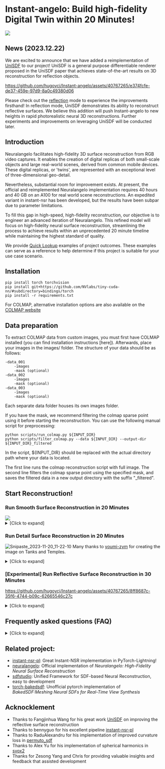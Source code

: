 # Instant-angelo: Build high-fidelity Digital Twin within 20 Minutes!
![](assets/demo.gif)

## News (2023.12.22)
We are excited to announce that we have added a reimplementation of [UniSDF](https://fangjinhuawang.github.io/UniSDF/) to our project! UniSDF is a general purpose differentiable renderer proposed in the UniSDF paper that achieves state-of-the-art results on 3D reconstruction for reflection objects. 


https://github.com/hugoycj/Instant-angelo/assets/40767265/e374fcfe-de37-459e-97d9-8a0c49380d06


Please check out the [reflection](#reflection) mode to experience the improvements firsthand! In reflection mode, UniSDF demonstrates its ability to reconstruct reflective surfaces. We believe this addition will push Instant-angelo to new heights in rapid photorealistic neural 3D reconstructions. Further experiments and improvements on leveraging UniSDF will be conducted later.

## Introduction
Neuralangelo facilitates high-fidelity 3D surface reconstruction from RGB video captures. It enables the creation of digital replicas of both small-scale objects and large real-world scenes, derived from common mobile devices. These digital replicas, or 'twins', are represented with an exceptional level of three-dimensional geo-detail.

Nevertheless, substantial room for improvement exists. At present, the official and reimplemented Neuralangelo implementation requires 40 hours and 40 GB on an A100 for real world scene reconstructions. An expedited variant in instant-nsr has been developed, but the results have been subpar due to parameter limitations.

To fill this gap in high-speed, high-fidelity reconstruction, our objective is to engineer an advanced iteration of Neuralangelo. This refined model will focus on high-fidelity neural surface reconstruction, streamlining the process to achieve results within an unprecedented 20 minute timeline while maintaining the highest standard of quality. 

We provide [Quick Lookup](https://github.com/hugoycj/Instant-angelo_vis) examples of project outcomes. These examples can serve as a reference to help determine if this project is suitable for your use case scenario.

## Installation
```
pip install torch torchvision
pip install git+https://github.com/NVlabs/tiny-cuda-nn/#subdirectory=bindings/torch
pip install -r requirements.txt
```
For COLMAP, alternative installation options are also available on the [COLMAP website](https://colmap.github.io/)

## Data preparation
To extract COLMAP data from custom images, you must first have COLMAP installed (you can find installation instructions [here]). Afterwards, place your images in the images/ folder. The structure of your data should be as follows:
```
-data_001
    -images
    -mask (optional)
-data_002
    -images
    -mask (optional)
-data_003
    -images
    -mask (optional)
```
Each separate data folder houses its own images folder.

If you have the mask, we recommend filtering the colmap sparse point using it before starting the reconstruction. You can use the following manual script for preprocessing:
```
python scripts/run_colmap.py ${INPUT_DIR}
python scripts/filter_colmap.py --data ${INPUT_DIR} --output-dir ${INPUT_DIR}_filtered
```
In the script, ${INPUT_DIR} should be replaced with the actual directory path where your data is located.

The first line runs the colmap reconstruction script with full image. The second line filters the colmap sparse point using the specified mask, and saves the filtered data in a new output directory with the suffix "_filtered".

## Start Reconstruction!
### Run Smooth Surface Reconstruction in 20 Minutes
<img src="assets/nsr2angelo.png">
<details>
<summary>[Click to expand]</summary>
The smooth reconstruction mode is well-suited for the following cases:

* When reconstructing a smooth object that does not have a high level of detail. The smooth mode works best for objects that have relatively simple, flowing surfaces without a lot of intricate features.

* When you want a higher-fidelity substitute for instant-nsr that takes a similar amount of time (within 20 minute) to generate but with fewer holes in the resulting model. 

---

**Information you need to know before you start:**
* The smooth reconstruction mode's reliance on curvature loss can over-smooth geometry, failing to capture flat surface structures and subtle variations on flatter regions of the original object. <img src="assets/over-smooth.png">
* This mode relies on sparse points generated by colmap to guide the geometry in the early stage of training. However, SFM (Structure from Motion) can sometimes generate noisy point clouds due to factors such as repeated texture, inaccurate poses, or incorrect point matches. To address this issue, one possible solution is to utilize more powerful SFM tools like [hloc](https://github.com/cvg/Hierarchical-Localization) or [DetectorFreeSfM](https://github.com/zju3dv/DetectorFreeSfM). 
Additionally, post-processing techniques can be employed to further refine the point cloud. For example, using methods like Radius Outlier Removal in [Open3D](http://www.open3d.org/docs/latest/tutorial/Advanced/pointcloud_outlier_removal.html) or [pixsfm](https://github.com/cvg/pixel-perfect-sfm) can help eliminate outliers and improve the quality of the point cloud.
---

Now it is time to start by running:
```
bash run_neuralangelo-colmap_sparse.sh ${INPUT_DIR}
```
This script is designed to automate the process of running SFM without the need for any preparation beforehand. It will automatically initiate the reconstruction process and export the resulting mesh. The output files will be saved in the logs directory.

If mask is avaible and placed at the right place under data_folder you could start by running:
```
bash run_neuralangelo-colmap_sparse.sh ${INPUT_DIR}_filtered
```

</details>

### Run Detail Surface Reconstruction in 20 Minutes
![Snipaste_2023-11-20_11-22-10](https://github.com/hugoycj/Instant-angelo/assets/40767265/9043c87a-f4a2-4d6e-b543-47b8e56f6066)
Many thanks to [youmi-zym](https://github.com/youmi-zym) for creating the image on Tanks and Temples.
<details>
<summary>[Click to expand]</summary>

Generating high-fidelity surface reconstructions with only RGB inputs in 20,000 steps (around 20 minutes) is challenging, especially for sparse in-the-wild captures where occlusion and limited views make surface reconstruction an underconstrained problem. This can lead to optimization instability and difficulty converging. Introducing lidar, ToF depth, or predicted depth can help stabilize optimization and accelerate training. However, directly regularizing rendered depth is suboptimal due to bias introduced by density2sdf. Moreover, ensuring consistent depth across views is difficult, especially with lower-quality ToF sensors or predicted depth. We propose directly regularizing the SDF field using MVS point clouds and normals to alleviate the bias

Importantly, in real-world scenarios like oblique photography and virtual tours, dense point clouds are already intermediate outputs. This allows directly utilizing the existing point clouds for regularization without extra computation. In such use cases, the point cloud prior comes for free as part of the capture process. 
---

**Information you need to know before you start**:
* An aligned dense point cloud with normal is necessary, you could specify the relative path at `dataset.dense_pcd_path` in the config file
* The point cloud could be generated from various methods, either from traditional MVS like colmap or OpenMVS, or learning-based MVS method. You could even generate the point cloud using commercial photogrammetry software like metashape and DJI.

---

Now it is time to start by running:
```
bash run_neuralangelo-colmap_dense.sh  ${INPUT_DIR}
```
</details>

### \[Experimental\] Run Reflective Surface Reconstruction in 30 Minutes
https://github.com/hugoycj/Instant-angelo/assets/40767265/8ff8687c-35f6-4744-b09c-62665546c27c

<details>
<summary>[Click to expand]</summary>
    
**Information you need to know before you start**:

   * We implement several key techniques from [UniSDF](https://fangjinhuawang.github.io/UniSDF/) including: 1. Camera and Reflected Radiance Compositions; 2. Coarse-to-fine training strategy However, we currently do not implement contraction and proposal sampling. Instead, we use NeRF++ for background modeling and occupancy grids for sampling acceleration.
   * Due to GPU resource constraints, we do not implement the exact same parameters and training regimen as the UniSDF paper, which uses 8 V100s for 3 hours of training. In the future, we aim to continue experimenting with UniSDF to push reconstruction quality and efficiency. But for now, we have some adaptations allow UniSDF-enhanced performance on readily available GPU hardware with reasonable training times. Specifically, our modifications include:
      - Reduced MLP dimension from 256 to 64
      - Only 2 layers for the radiance MLPs 
      - 16 level NGP grid with 2 channels per level (vs 4 channels)
   * TODO List:
       - [ ] Contraction
       - [ ] Proposal Sampling
       - [ ] Preprocessed dataset links
       - [ ] Other regulazations in UniSDF
 
---

Now it is time to start by running:
```
bash run_neuralangelo-colmap_sparse_reflection.sh  ${INPUT_DIR}
```
</details>

## Frequently asked questions (FAQ)
<details>
<summary>[Click to expand]</summary>

1. **Q:** CUDA out of memory. 

   **A:** Instant-angelo requires at least 10GB GPU memory. If you run out of memory,  consider decreasing `model.num_samples_per_ray` from 1024 to 512

2. **Q:** What's the License for this repo?

   **A:** This repository is built on top of instant-nsr-pl and is licensed under the MIT License. The materials, code, and assets in this repository can be used for commercial purposes without explicit permission, in accordance with the terms of the MIT License. Users are free to use, modify, and distribute this content, even for commercial applications. However, appropriate attribution to the original instant-nsr-pl authors and this repository is requested. Please refer to the LICENSE file for full terms and conditions.

3. **Q:** The reconstruction of my custom dataset is bad.

   **A:** This repository is under active development and its robustness across diverse real-world data is still unproven. Users may encounter issues when applying the method to new datasets. Please open an issue for any problems or contact the author directly at chongjieye@link.cuhk.edu.cn. 

4. **Q:** Generate dense prior with Vis-MVSNet is slow
   
   **A:** Currently, preprocessing takes around 10~15 minutes for 300 frames, but there is still remains much room to improve efficiency by replacing Vis-MVSNet with state-of-the-art methods like MVSFormer or SimpleRecon. Moreover, preprocessing time could be substantially reduced by leveraging quantization and TensorRT. Overall, MVSNet allows generating the necessary point cloud prior an order of magnitude faster than traditional MVS approaches. 

6. **Q:** This project fails to run on Windows

   **A:** This project has not been tested on Windows and the scripts may have compatibility issues. For the best experience at this stage of development, we recommend running experiments on a Linux system. We apologize that Windows support cannot be guaranteed currently. Please feel free to open an issue detailing any problems encountered when attempting to run on Windows. Community feedback will help improve cross-platform compatibility going forward.


</details>

## Related project:
- [instant-nsr-pl](https://github.com/bennyguo/instant-nsr-pl): Great Instant-NSR implementation in PyTorch-Lightning! 
- [neuralangelo](https://github.com/NVlabs/neuralangelo): Official implementation of *Neuralangelo: High-Fidelity Neural Surface Reconstruction*
- [sdfstudio](https://github.com/autonomousvision/sdfstudio): Unified Framework for SDF-based Neural Reconstruction, easy to development
- [torch-bakedsdf](https://github.com/hugoycj/torch-bakedsdf): Unofficial pytorch implementation of *BakedSDF:Meshing Neural SDFs for Real-Time View Synthesis*

## Acknocklement
* Thanks to Fangjinhua Wang for his great work [UniSDF](https://fangjinhuawang.github.io/UniSDF/) on improving the reflective surface reconstruction
* Thanks to bennyguo for his excellent pipeline [instant-nsr-pl](https://github.com/bennyguo/instant-nsr-pl)
* Thanks to RaduAlexandru for his implementation of improved curvature loss in [permuto_sdf](https://github.com/RaduAlexandru/permuto_sdf)
* Thanks to Alex Yu for his implementation of spherical harmonics in [svox2](https://github.com/sxyu/svox2/tree/master)
* Thanks for Zesong Yang and Chris for providing valuable insights and feedback that assisted development
